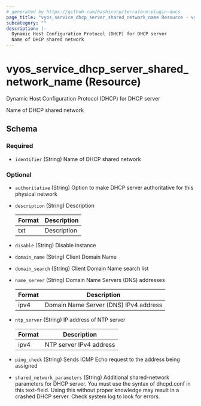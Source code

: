 ```yaml
---
# generated by https://github.com/hashicorp/terraform-plugin-docs
page_title: "vyos_service_dhcp_server_shared_network_name Resource - vyos"
subcategory: ""
description: |-
  Dynamic Host Configuration Protocol (DHCP) for DHCP server
  Name of DHCP shared network
---
```


# vyos_service_dhcp_server_shared_network_name (Resource)

Dynamic Host Configuration Protocol (DHCP) for DHCP server

Name of DHCP shared network



<!-- schema generated by tfplugindocs -->
## Schema

### Required

- `identifier` (String) Name of DHCP shared network

### Optional

- `authoritative` (String) Option to make DHCP server authoritative for this physical network
- `description` (String) Description

    |  Format  |  Description  |
    |----------|---------------|
    |  txt  |  Description  |
- `disable` (String) Disable instance
- `domain_name` (String) Client Domain Name
- `domain_search` (String) Client Domain Name search list
- `name_server` (String) Domain Name Servers (DNS) addresses

    |  Format  |  Description  |
    |----------|---------------|
    |  ipv4  |  Domain Name Server (DNS) IPv4 address  |
- `ntp_server` (String) IP address of NTP server

    |  Format  |  Description  |
    |----------|---------------|
    |  ipv4  |  NTP server IPv4 address  |
- `ping_check` (String) Sends ICMP Echo request to the address being assigned
- `shared_network_parameters` (String) Additional shared-network parameters for DHCP server. You must use the syntax of dhcpd.conf in this text-field. Using this without proper knowledge may result in a crashed DHCP server. Check system log to look for errors.
